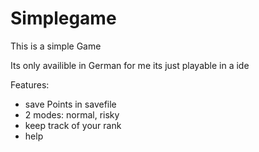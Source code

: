 # Simplegame
This is a simple Game

Its only availible in German
for me its just playable in a ide

Features:
- save Points in savefile
- 2 modes: normal, risky
- keep track of your rank
- help

